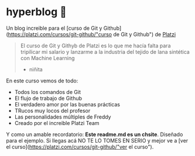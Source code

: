 # hyperblog 🦖
Un blog increible para el [curso de Git y Github](https://platzi.com/cursos/git-github/"curso de Git y Github") de [Platzi](https://platzi.com/"Platzi")
>El curso de Git y Githyb de Platzi es lo que me hacía falta para tripilicar mi salario y lanzarme a la industria del tejido de lana sintética con Machine Learning
> - niñita

En este curso vemos de todo:
* Todos los comandos de Git
* El flujo de trabajo de Github
* El verdadero amor por las buenas prácticas
* TRucos muy locos del profesor
* Las personalidades múltiples de Freddy
* Creado por el increible Platzi Team

Y como un amable recordatorio: **Este readme.md es un chsite**. Diseñado para el ejemplo. Si llegas acá NO TE LO TOMES EN SERIO y mejor ve a [ver el curso](https://platzi.com/cursos/git-github/"ver el curso").
